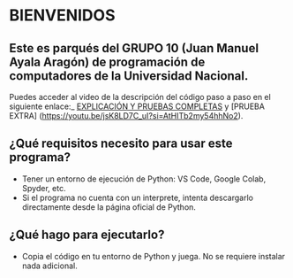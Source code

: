 # **BIENVENIDOS**

## Este es parqués del GRUPO 10 (Juan Manuel Ayala Aragón) de programación de computadores de la Universidad Nacional. 

Puedes acceder al video de la descripción del código paso a paso en el siguiente enlace:_ [EXPLICACIÓN Y PRUEBAS COMPLETAS](https://youtu.be/5wr7Innhu74?si=OrouV24SvSqm2q15)
y [PRUEBA EXTRA] (https://youtu.be/jsK8LD7C_uI?si=AtHITb2my54hhNo2).
## ¿Qué requisitos necesito para usar este programa?
- Tener un entorno de ejecución de Python: VS Code, Google Colab, Spyder, etc.
- Si el programa no cuenta con un interprete, intenta descargarlo directamente desde la página oficial de Python.
## ¿Qué hago para ejecutarlo?
- Copia el código en tu entorno de Python y juega. No se requiere instalar nada adicional.

